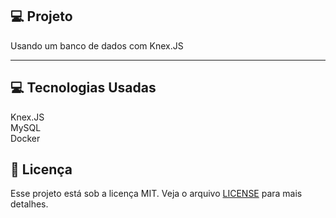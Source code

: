 ## 💻 Projeto

Usando um banco de dados com Knex.JS

---

## 💻 Tecnologias Usadas

Knex.JS <br/>
MySQL  <br/>
Docker  <br/>

## 📝 Licença

Esse projeto está sob a licença MIT. Veja o arquivo [LICENSE](LICENSE) para mais detalhes.
